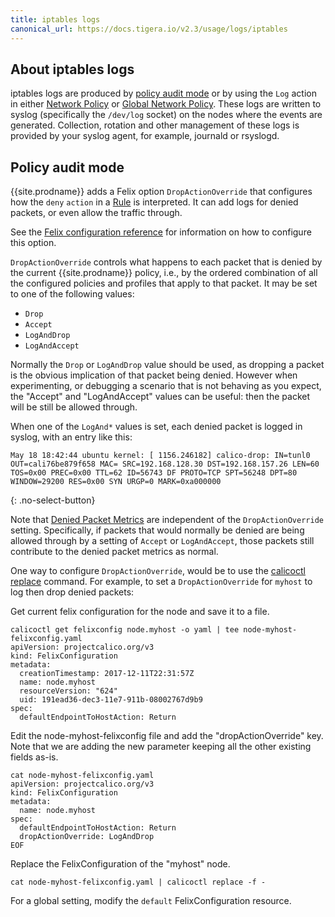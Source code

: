 ```yaml
---
title: iptables logs
canonical_url: https://docs.tigera.io/v2.3/usage/logs/iptables
---
```


## About iptables logs

iptables logs are produced by [policy audit mode](#policy-audit-mode) or by using the `Log` action in either
[Network Policy](../../reference/calicoctl/resources/networkpolicy) or [Global Network Policy](../../reference/calicoctl/resources/globalnetworkpolicy).
These logs are written to syslog (specifically the `/dev/log` socket) on the nodes where the events are generated.
Collection, rotation and other management of these logs is provided by your syslog agent, for example, journald or rsyslogd.

## Policy audit mode

{{site.prodname}} adds a Felix option `DropActionOverride` that configures how the
`deny` `action` in a [Rule](/{{page.version}}/reference/calicoctl/resources/networkpolicy#Rule) is interpreted.
It can add logs for denied packets, or even allow the traffic through.

See the
[Felix configuration reference](/{{page.version}}/reference/felix/configuration#{{site.prodnamedash}}-specific-configuration) for
information on how to configure this option.

`DropActionOverride` controls what happens to each packet that is denied by
the current {{site.prodname}} policy, i.e., by the ordered combination of all the
configured policies and profiles that apply to that packet.  It may be
set to one of the following values:

- `Drop`
- `Accept`
- `LogAndDrop`
- `LogAndAccept`

Normally the `Drop` or `LogAndDrop` value should be used, as dropping a
packet is the obvious implication of that packet being denied.  However when
experimenting, or debugging a scenario that is not behaving as you expect, the
"Accept" and "LogAndAccept" values can be useful: then the packet will be
still be allowed through.

When one of the `LogAnd*` values is set, each denied packet is logged in
syslog, with an entry like this:

```
May 18 18:42:44 ubuntu kernel: [ 1156.246182] calico-drop: IN=tunl0 OUT=cali76be879f658 MAC= SRC=192.168.128.30 DST=192.168.157.26 LEN=60 TOS=0x00 PREC=0x00 TTL=62 ID=56743 DF PROTO=TCP SPT=56248 DPT=80 WINDOW=29200 RES=0x00 SYN URGP=0 MARK=0xa000000
```
{: .no-select-button}

Note that [Denied Packet Metrics](/{{page.version}}/security/metrics/metrics) are independent of the `DropActionOverride`
setting.  Specifically, if packets that would normally be denied are being
allowed through by a setting of `Accept` or `LogAndAccept`, those packets
still contribute to the denied packet metrics as normal.

One way to configure `DropActionOverride`, would be to use the [calicoctl replace](/{{page.version}}/reference/calicoctl/commands/replace)
command. For example, to set a `DropActionOverride` for `myhost` to log then drop denied packets:

Get current felix configuration for the node and save it to a file.

```
calicoctl get felixconfig node.myhost -o yaml | tee node-myhost-felixconfig.yaml
apiVersion: projectcalico.org/v3
kind: FelixConfiguration
metadata:
  creationTimestamp: 2017-12-11T22:31:57Z
  name: node.myhost
  resourceVersion: "624"
  uid: 191ead36-dec3-11e7-911b-08002767d9b9
spec:
  defaultEndpointToHostAction: Return
```

Edit the node-myhost-felixconfig file and add the "dropActionOverride" key.
Note that we are adding the new parameter keeping all the other existing fields as-is.

```
cat node-myhost-felixconfig.yaml
apiVersion: projectcalico.org/v3
kind: FelixConfiguration
metadata:
  name: node.myhost
spec:
  defaultEndpointToHostAction: Return
  dropActionOverride: LogAndDrop
EOF
```

Replace the FelixConfiguration of the "myhost" node.

```
cat node-myhost-felixconfig.yaml | calicoctl replace -f -
```

For a global setting, modify the `default` FelixConfiguration resource.
